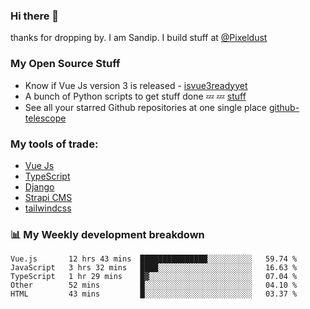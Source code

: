 ### Hi there 👋

thanks for dropping by.
I am Sandip. I build stuff at [@Pixeldust](github.com/pixeldust-in/)

###  **My Open Source Stuff**

 - Know if Vue Js version 3 is released -  [isvue3readyyet](https://github.com/sandiprb/isvue3readyyet)
 - A bunch of Python scripts to get stuff done 💤 💤 [stuff](https://github.com/sandiprb/stuff)
 - See all your starred Github repositories at one single place [github-telescope](https://github.com/sandiprb/github-telescope)



###  **My tools of trade:**
 - [Vue Js](https://github.com/vuejs/vue/)
 - [TypeScript](https://github.com/microsoft/TypeScript)
 - [Django](github.com/django/django)
 - [Strapi CMS](github.com/strapi/strapi)
 - [tailwindcss](https://github.com/tailwindlabs/tailwindcss)


###  📊 **My Weekly development breakdown**
<!--START_SECTION:waka-->
```text
Vue.js       12 hrs 43 mins  ███████████████░░░░░░░░░░   59.74 % 
JavaScript   3 hrs 32 mins   ████░░░░░░░░░░░░░░░░░░░░░   16.63 % 
TypeScript   1 hr 29 mins    █▓░░░░░░░░░░░░░░░░░░░░░░░   07.04 % 
Other        52 mins         █░░░░░░░░░░░░░░░░░░░░░░░░   04.10 % 
HTML         43 mins         █░░░░░░░░░░░░░░░░░░░░░░░░   03.37 % 
```
<!--END_SECTION:waka-->
